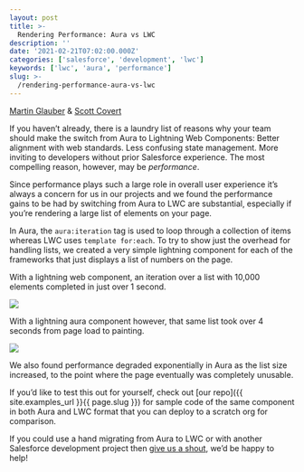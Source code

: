 ```yaml
---
layout: post
title: >-
  Rendering Performance: Aura vs LWC
description: ''
date: '2021-02-21T07:02:00.000Z'
categories: ['salesforce', 'development', 'lwc']
keywords: ['lwc', 'aura', 'performance']
slug: >-
  /rendering-performance-aura-vs-lwc
---
```


[Martin Glauber](https://www.tython.co/) & [Scott
Covert](https://www.tython.co/)

If you haven’t already, there is a laundry list of reasons why your team
should make the switch from Aura to Lightning Web Components: Better
alignment with web standards. Less confusing state management. More
inviting to developers without prior Salesforce experience. The most
compelling reason, however, may be *performance*.

Since performance plays such a large role in overall user experience
it’s always a concern for us in our projects and we found the
performance gains to be had by switching from Aura to LWC are
substantial, especially if you’re rendering a large list of elements on
your page.

In Aura, the `aura:iteration` tag is used to loop through a collection
of items whereas LWC uses `template for:each`. To try to show just the
overhead for handling lists, we created a very simple lightning
component for each of the frameworks that just displays a list of
numbers on the page.

With a lightning web component, an iteration over a list with 10,000
elements completed in just over 1 second.

<img src="{{ site.baseurl }}/images/803668113.png" class="image-center" />

With a lightning aura component however, that same list took over 4
seconds from page load to painting.

<img src="{{ site.baseurl }}/images/803668120.png" class="image-center" />

We also found performance degraded exponentially in Aura as the list
size increased, to the point where the page eventually was completely
unusable.

If you’d like to test this out for yourself, check out [our
repo]({{ site.examples_url }}{{ page.slug }})
for sample code of the same component in both Aura and LWC format that
you can deploy to a scratch org for comparison.

If you could use a hand migrating from Aura to LWC or with another
Salesforce development project then [give us a
shout](mailto:support@tython.co), we’d be happy to help!
